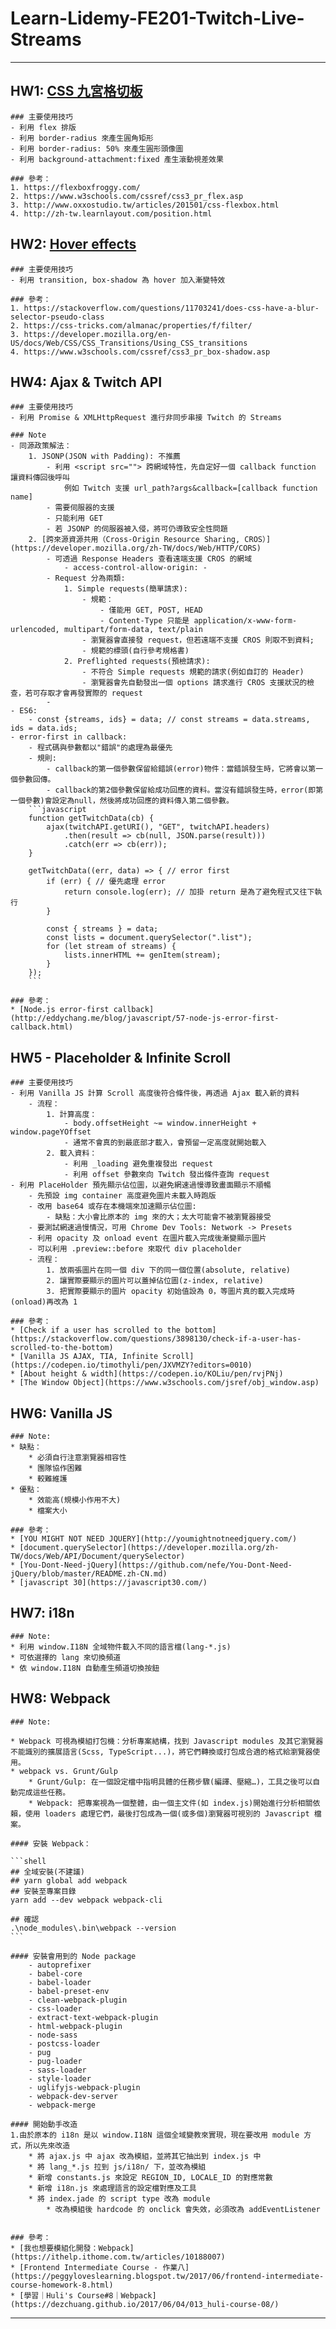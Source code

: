 # Learn-Lidemy-FE201-Twitch-Live-Streams
---
## HW1: [CSS 九宮格切板](https://codepen.io/KOLiu/pen/pLMbOM?editors=0100)

    ### 主要使用技巧
    - 利用 flex 排版
    - 利用 border-radius 來產生圓角矩形
    - 利用 border-radius: 50% 來產生圓形頭像圖
    - 利用 background-attachment:fixed 產生滾動視差效果

    ### 參考：
    1. https://flexboxfroggy.com/
    2. https://www.w3schools.com/cssref/css3_pr_flex.asp
    3. http://www.oxxostudio.tw/articles/201501/css-flexbox.html
    4. http://zh-tw.learnlayout.com/position.html

## HW2: [Hover effects](https://codepen.io/KOLiu/pen/rvBBbo?editors=1100)

    ### 主要使用技巧
    - 利用 transition, box-shadow 為 hover 加入漸變特效

    ### 參考：
    1. https://stackoverflow.com/questions/11703241/does-css-have-a-blur-selector-pseudo-class
    2. https://css-tricks.com/almanac/properties/f/filter/
    3. https://developer.mozilla.org/en-US/docs/Web/CSS/CSS_Transitions/Using_CSS_transitions
    4. https://www.w3schools.com/cssref/css3_pr_box-shadow.asp

## HW4: Ajax & Twitch API

    ### 主要使用技巧
    - 利用 Promise & XMLHttpRequest 進行非同步串接 Twitch 的 Streams

    ### Note
    - 同源政策解法：
        1. JSONP(JSON with Padding): 不推薦
            - 利用 <script src=""> 跨網域特性，先自定好一個 callback function 讓資料傳回後呼叫
                例如 Twitch 支援 url_path?args&callback=[callback function name]
            - 需要伺服器的支援
            - 只能利用 GET
            - 若 JSONP 的伺服器被入侵，將可仍導致安全性問題
        2. [跨來源資源共用（Cross-Origin Resource Sharing, CROS）](https://developer.mozilla.org/zh-TW/docs/Web/HTTP/CORS)
            - 可透過 Response Headers 查看遠端支援 CROS 的網域
                - access-control-allow-origin: -
            - Request 分為兩類:
                1. Simple requests(簡單請求):
                    - 規範：
                        - 僅能用 GET, POST, HEAD
                        - Content-Type 只能是 application/x-www-form-urlencoded, multipart/form-data, text/plain
                    - 瀏覽器會直接發 request，但若遠端不支援 CROS 則取不到資料;
                    - 規範的標頭(自行參考規格書)
                2. Preflighted requests(預檢請求):
                    - 不符合 Simple requests 規範的請求(例如自訂的 Header)
                    - 瀏覽器會先自動發出一個 options 請求進行 CROS 支援狀況的檢查，若可存取才會再發實際的 request
            - 
    - ES6:
        - const {streams, ids} = data; // const streams = data.streams, ids = data.ids;
    - error-first in callback:
        - 程式碼與參數都以"錯誤"的處理為最優先
        - 規則:
            - callback的第一個參數保留給錯誤(error)物件：當錯誤發生時，它將會以第一個參數回傳。
            - callback的第2個參數保留給成功回應的資料。當沒有錯誤發生時，error(即第一個參數)會設定為null，然後將成功回應的資料傳入第二個參數。
        ```javascript
        function getTwitchData(cb) {
            ajax(twitchAPI.getURI(), "GET", twitchAPI.headers)
                .then(result => cb(null, JSON.parse(result)))
                .catch(err => cb(err));
        }

        getTwitchData((err, data) => { // error first
            if (err) { // 優先處理 error
                return console.log(err); // 加掛 return 是為了避免程式又往下執行
            }

            const { streams } = data;
            const lists = document.querySelector(".list");
            for (let stream of streams) {
                lists.innerHTML += genItem(stream);
            } 
        });
        ```

    ### 參考：
    * [Node.js error-first callback](http://eddychang.me/blog/javascript/57-node-js-error-first-callback.html)

## HW5 - Placeholder & Infinite Scroll

    ### 主要使用技巧
    - 利用 Vanilla JS 計算 Scroll 高度後符合條件後，再透過 Ajax 載入新的資料
        - 流程：
            1. 計算高度：
                - body.offsetHeight ~= window.innerHeight + window.pageYOffset
                - 通常不會真的到最底部才載入，會預留一定高度就開始載入
            2. 載入資料：
                - 利用 _loading 避免重複發出 request
                - 利用 offset 參數來向 Twitch 發出條件查詢 request
    - 利用 PlaceHolder 預先顯示佔位圖，以避免網速過慢導致畫面顯示不順暢
        - 先預設 img container 高度避免圖片未載入時跑版
        - 改用 base64 或存在本機端來加速顯示佔位圖:
            - 缺點：大小會比原本的 img 來的大；太大可能會不被瀏覽器接受
        - 要測試網速過慢情況，可用 Chrome Dev Tools: Network -> Presets
        - 利用 opacity 及 onload event 在圖片載入完成後漸變顯示圖片
        - 可以利用 .preview::before 來取代 div placeholder
        - 流程：
            1. 放兩張圖片在同一個 div 下的同一個位置(absolute, relative)
            2. 讓實際要顯示的圖片可以蓋掉佔位圖(z-index, relative)
            3. 把實際要顯示的圖片 opacity 初始值設為 0，等圖片真的載入完成時(onload)再改為 1

    ### 參考：
    * [Check if a user has scrolled to the bottom](https://stackoverflow.com/questions/3898130/check-if-a-user-has-scrolled-to-the-bottom)
    * [Vanilla JS AJAX, TIA, Infinite Scroll](https://codepen.io/timothyli/pen/JXVMZY?editors=0010)
    * [About height & width](https://codepen.io/KOLiu/pen/rvjPNj)
    * [The Window Object](https://www.w3schools.com/jsref/obj_window.asp)

## HW6: Vanilla JS

    ### Note:
    * 缺點：
        * 必須自行注意瀏覽器相容性
        * 團隊協作困難
        * 較難維護
    * 優點：
        * 效能高(規模小作用不大)
        * 檔案大小

    ### 參考：
    * [YOU MIGHT NOT NEED JQUERY](http://youmightnotneedjquery.com/)
    * [document.querySelector](https://developer.mozilla.org/zh-TW/docs/Web/API/Document/querySelector)
    * [You-Dont-Need-jQuery](https://github.com/nefe/You-Dont-Need-jQuery/blob/master/README.zh-CN.md)
    * [javascript 30](https://javascript30.com/)

## HW7: i18n

    ### Note:
    * 利用 window.I18N 全域物件載入不同的語言檔(lang-*.js)
    * 可依選擇的 lang 來切換頻道
    * 依 window.I18N 自動產生頻道切換按鈕

## HW8: Webpack

    ### Note:

    * Webpack 可視為模組打包機：分析專案結構，找到 Javascript modules 及其它瀏覽器不能識別的擴展語言(Scss, TypeScript...)，將它們轉換或打包成合適的格式給瀏覽器使用。
    * webpack vs. Grunt/Gulp
        * Grunt/Gulp: 在一個設定檔中指明具體的任務步驟(編譯、壓縮…)，工具之後可以自動完成這些任務。
        * Webpack: 把專案視為一個整體，由一個主文件(如 index.js)開始進行分析相關依賴，使用 loaders 處理它們，最後打包成為一個(或多個)瀏覽器可視別的 Javascript 檔案。
    
    #### 安裝 Webpack：
    
    ```shell
    ## 全域安裝(不建議)
    ## yarn global add webpack
    ## 安裝至專案目錄
    yarn add --dev webpack webpack-cli

    ## 確認
    .\node_modules\.bin\webpack --version
    ```

    #### 安裝會用到的 Node package
        - autoprefixer
        - babel-core
        - babel-loader
        - babel-preset-env
        - clean-webpack-plugin
        - css-loader
        - extract-text-webpack-plugin
        - html-webpack-plugin
        - node-sass
        - postcss-loader
        - pug
        - pug-loader
        - sass-loader
        - style-loader
        - uglifyjs-webpack-plugin
        - webpack-dev-server
        - webpack-merge

    #### 開始動手改造
    1.由於原本的 i18n 是以 window.I18N 這個全域變教來實現，現在要改用 module 方式，所以先來改造
        * 將 ajax.js 中 ajax 改為模組，並將其它抽出到 index.js 中
        * 將 lang_*.js 拉到 js/i18n/ 下，並改為模組
        * 新增 constants.js 來設定 REGION_ID, LOCALE_ID 的對應常數
        * 新增 i18n.js 來處理語言的設定檔對應及工具
        * 將 index.jade 的 script type 改為 module
            * 改為模組後 hardcode 的 onclick 會失效，必須改為 addEventListener


    ### 參考：
    * [我也想要模組化開發：Webpack](https://ithelp.ithome.com.tw/articles/10188007)
    * [Frontend Intermediate Course - 作業八](https://peggyloveslearning.blogspot.tw/2017/06/frontend-intermediate-course-homework-8.html)
    * [學習｜Huli's Course#8｜Webpack](https://dezchuang.github.io/2017/06/04/013_huli-course-08/)

---
